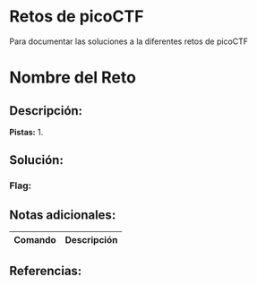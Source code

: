 # Retos de picoCTF

Para documentar las soluciones a la diferentes retos de picoCTF

# Nombre del Reto

## Descripción: 

**Pistas:**
1. 

## Solución:

### Flag: 

## Notas adicionales:
| Comando | Descripción |
| --- | --- |

## Referencias: